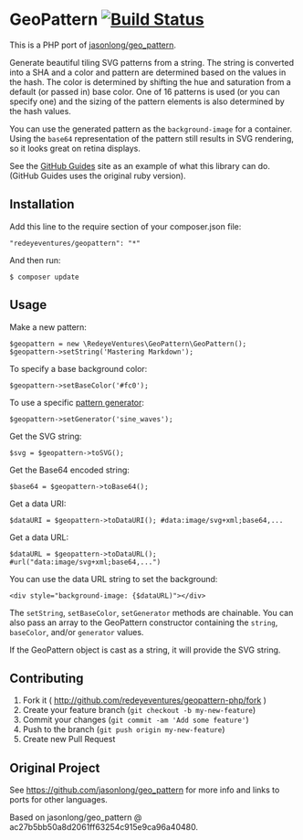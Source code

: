 GeoPattern [![Build Status](https://travis-ci.org/redeyeventures/geopattern-php.png?branch=master)](https://travis-ci.org/redeyeventures/geopattern-php)
==========

This is a PHP port of [jasonlong/geo_pattern](https://github.com/jasonlong/geo_pattern).

Generate beautiful tiling SVG patterns from a string. The string is converted into a SHA and a color and pattern are determined based on the values in the hash. The color is determined by shifting the hue and saturation from a default (or passed in) base color. One of 16 patterns is used (or you can specify one) and the sizing of the pattern elements is also determined by the hash values.

You can use the generated pattern as the `background-image` for a container. Using the `base64` representation of the pattern still results in SVG rendering, so it looks great on retina displays.

See the [GitHub Guides](http://guides.github.com) site as an example of what this library can do. (GitHub Guides uses the original ruby version).

## Installation

Add this line to the require section of your composer.json file:

    "redeyeventures/geopattern": "*"

And then run:

    $ composer update

## Usage

Make a new pattern:

    $geopattern = new \RedeyeVentures\GeoPattern\GeoPattern();
    $geopattern->setString('Mastering Markdown');

To specify a base background color:

    $geopattern->setBaseColor('#fc0');

To use a specific [pattern generator](#available-patterns):

    $geopattern->setGenerator('sine_waves');

Get the SVG string:

    $svg = $geopattern->toSVG();

Get the Base64 encoded string:

    $base64 = $geopattern->toBase64();

Get a data URI:

    $dataURI = $geopattern->toDataURI(); #data:image/svg+xml;base64,...

Get a data URL:

    $dataURL = $geopattern->toDataURL(); #url("data:image/svg+xml;base64,...")

You can use the data URL string to set the background:

    <div style="background-image: {$dataURL)"></div>

The `setString`, `setBaseColor`, `setGenerator` methods are chainable.
You can also pass an array to the GeoPattern constructor containing the `string`, `baseColor`, and/or `generator` values.

If the GeoPattern object is cast as a string, it will provide the SVG string.

## Contributing

1. Fork it ( http://github.com/redeyeventures/geopattern-php/fork )
2. Create your feature branch (`git checkout -b my-new-feature`)
3. Commit your changes (`git commit -am 'Add some feature'`)
4. Push to the branch (`git push origin my-new-feature`)
5. Create new Pull Request

## Original Project

See https://github.com/jasonlong/geo_pattern for more info and links to ports for other languages.

Based on jasonlong/geo_pattern @ ac27b5bb50a8d2061ff63254c915e9ca96a40480.
